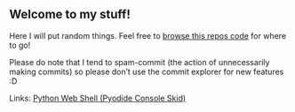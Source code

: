 ## Welcome to my stuff!

Here I will put random things. Feel free to [browse this repos code](https://github.com/hard-shutdown/hard-shutdown.github.io) for where to go!

Please do note that I tend to spam-commit (the action of unnecessarily making commits) so please don’t use the commit explorer for new features :D

Links: [Python Web Shell (Pyodide Console Skid)](https://hard-shutdown.github.io/pythonwebshell)
